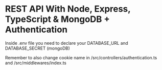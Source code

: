 # REST API With Node, Express, TypeScript & MongoDB + Authentication

Inside .env file you need to declare your DATABASE_URL and DATABASE_SECRET (mongoDB)

Remember to also change cookie name in /src/controllers/authentication.ts and /src/middlewares/index.ts
